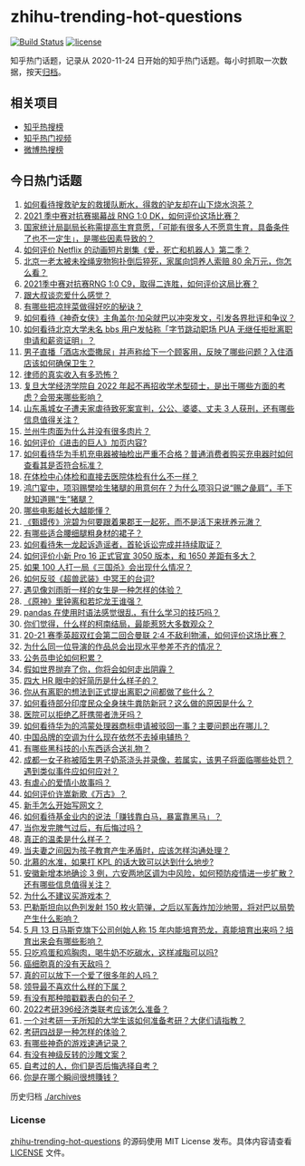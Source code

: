 # zhihu-trending-hot-questions

[![Build Status](https://github.com/justjavac/zhihu-trending-hot-questions/workflows/ci/badge.svg?branch=master)](https://github.com/justjavac/zhihu-trending-hot-questions/actions)
[![license](https://img.shields.io/github/license/justjavac/zhihu-trending-hot-questions)](https://github.com/justjavac/zhihu-trending-hot-questions/blob/master/LICENSE)

知乎热门话题，记录从 2020-11-24 日开始的知乎热门话题。每小时抓取一次数据，按天[归档](./archives)。

## 相关项目

- [知乎热搜榜](https://github.com/justjavac/zhihu-trending-top-search)
- [知乎热门视频](https://github.com/justjavac/zhihu-trending-hot-video)
- [微博热搜榜](https://github.com/justjavac/weibo-trending-hot-search)

## 今日热门话题

<!-- BEGIN -->
<!-- 最后更新时间 Sat May 15 2021 05:01:44 GMT+0800 (China Standard Time) -->

1. [如何看待搜救驴友的救援队断水，得救的驴友却在山下烧水泡茶？](https://www.zhihu.com/question/459310609)
2. [2021 季中赛对抗赛揭幕战 RNG 1:0
   DK，如何评价这场比赛？](https://www.zhihu.com/question/459459475)
3. [国家统计局副局长称需提高生育意愿，「可能有很多人不愿意生育，具备条件了也不一定生」，是哪些因素导致的？](https://www.zhihu.com/question/459227388)
4. [如何评价 Netflix
   的动画短片剧集《爱，死亡和机器人》第二季？](https://www.zhihu.com/question/459134092)
5. [北京一老太被未拴绳宠物狗扑倒后猝死，家属向饲养人索赔 80
   余万元，你怎么看？](https://www.zhihu.com/question/459188941)
6. [2021季中赛对抗赛RNG 1:0
   C9，取得二连胜，如何评价这局比赛？](https://www.zhihu.com/question/459488940)
7. [跟大叔谈恋爱什么感觉？](https://www.zhihu.com/question/319597687)
8. [有哪些把凉拌菜做得好吃的秘诀？](https://www.zhihu.com/question/327948969)
9. [如何看待《神奇女侠》主角盖尔·加朵就巴以冲突发文，引发各界批评和争议？](https://www.zhihu.com/question/459349054)
10. [如何看待北京大学未名 bbs 用户发帖称「字节跳动职场 PUA
    无继任拒批离职申请和薪资证明」？](https://www.zhihu.com/question/459317193)
11. [男子直播「酒店水壶撒尿」并声称给下一个顾客用，反映了哪些问题？入住酒店该如何确保卫生？](https://www.zhihu.com/question/459371363)
12. [律师的真实收入有多恐怖？](https://www.zhihu.com/question/360433896)
13. [复旦大学经济学院自 2022
    年起不再招收学术型硕士，是出于哪些方面的考虑？会带来哪些影响？](https://www.zhihu.com/question/458991146)
14. [山东禹城女子遭夫家虐待致死案宣判，公公、婆婆、丈夫 3
    人获刑，还有哪些信息值得关注？](https://www.zhihu.com/question/459407000)
15. [兰州牛肉面为什么并没有很多肉片？](https://www.zhihu.com/question/448755182)
16. [如何评价《进击的巨人》加页内容?](https://www.zhihu.com/question/458917406)
17. [如何看待华为手机充电器被抽检出严重不合格？普通消费者购买充电器时如何查看其是否符合标准？](https://www.zhihu.com/question/459365657)
18. [在体检中心体检和直接去医院体检有什么不一样？](https://www.zhihu.com/question/24536825)
19. [鸿门宴中，项羽赐樊哙生猪腿的用意何在？为什么项羽只说“赐之彘肩”，手下就知道赐“生”猪腿？](https://www.zhihu.com/question/19870339)
20. [哪些电影越长大越能懂？](https://www.zhihu.com/question/453278386)
21. [《甄嬛传》浣碧为何要跟着果郡王一起死，而不是活下来抚养元澈？](https://www.zhihu.com/question/433789518)
22. [有哪些适合腰细腿粗身材的裙子？](https://www.zhihu.com/question/451854465)
23. [如何看待朱一龙起诉造谣者，首轮诉讼完成并持续取证？](https://www.zhihu.com/question/459455006)
24. [如何评价小新 Pro 16 正式官宣 3050 版本，和 1650
    差距有多大？](https://www.zhihu.com/question/459174182)
25. [如果 100 人打一局《三国杀》会出现什么情况？](https://www.zhihu.com/question/458748936)
26. [如何反驳《超兽武装》中冥王的台词?](https://www.zhihu.com/question/453809133)
27. [遇见像刘雨昕一样的女生是一种怎样的体验？](https://www.zhihu.com/question/458764364)
28. [《原神》里钟离和若坨龙王谁强？](https://www.zhihu.com/question/455513453)
29. [pandas 在使用时语法感觉很乱，有什么学习的技巧吗？](https://www.zhihu.com/question/289788451)
30. [你们觉得，什么样的柯南结局，最能惹怒大多数观众？](https://www.zhihu.com/question/336378614)
31. [20-21 赛季英超双红会第二回合曼联 2:4
    不敌利物浦，如何评价这场比赛？](https://www.zhihu.com/question/459329808)
32. [为什么同一位导演的作品总会出现水平参差不齐的情况？](https://www.zhihu.com/question/457590938)
33. [公务员申论如何积累？](https://www.zhihu.com/question/62703465)
34. [假如世界抛弃了你，你将会如何走出阴霾？](https://www.zhihu.com/question/454120128)
35. [四大 HR 眼中的好简历是什么样子的？](https://www.zhihu.com/question/270327306)
36. [你从有离职的想法到正式提出离职之间都做了些什么？](https://www.zhihu.com/question/459123577)
37. [如何看待部分印度民众全身抹牛粪防新冠？这么做的原因是什么？](https://www.zhihu.com/question/459344479)
38. [医院可以拒绝乙肝携带者洗牙吗？](https://www.zhihu.com/question/64913982)
39. [如何看待华为的鸿蒙处理器商标申请被驳回一事？主要问题出在哪儿？](https://www.zhihu.com/question/459040169)
40. [中国品牌的空调为什么现在依然不去掉电辅热？](https://www.zhihu.com/question/437041385)
41. [有哪些黑科技的小东西适合送礼物？](https://www.zhihu.com/question/267703735)
42. [成都一女子称被陌生男子奶茶浇头并录像，若属实，该男子将面临哪些处罚？遇到类似事件应如何应对？](https://www.zhihu.com/question/459197699)
43. [有虐心的爱情小故事吗？](https://www.zhihu.com/question/381394515)
44. [如何评价许嵩新歌《万古》？](https://www.zhihu.com/question/459309716)
45. [新手怎么开始写网文？](https://www.zhihu.com/question/454846719)
46. [如何看待基金业内的说法「赚钱靠白马，暴富靠黑马」？](https://www.zhihu.com/question/458871834)
47. [当你发完脾气过后，有后悔过吗？](https://www.zhihu.com/question/450090677)
48. [真正的温柔是什么样子？](https://www.zhihu.com/question/374915368)
49. [当夫妻之间因为孩子教育产生矛盾时，应该怎样沟通处理？](https://www.zhihu.com/question/457762381)
50. [北慕的水准，如果打 KPL 的话大致可以达到什么地步?](https://www.zhihu.com/question/457025589)
51. [安徽新增本地确诊 3
    例，六安两地区调为中风险，如何预防疫情进一步扩散？还有哪些信息值得关注？](https://www.zhihu.com/question/459297033)
52. [为什么不建议买游戏本？](https://www.zhihu.com/question/406822764)
53. [巴勒斯坦向以色列发射 150
    枚火箭弹，之后以军轰炸加沙地带，将对巴以局势产生什么影响？](https://www.zhihu.com/question/458956080)
54. [5 月 13 日马斯克旗下公司创始人称 15
    年内能培育恐龙，真能培育出来吗？培育出来会有哪些影响？](https://www.zhihu.com/question/459235882)
55. [只吃鸡蛋和鸡胸肉，喝牛奶不吃碳水，这样减脂可以吗?](https://www.zhihu.com/question/419594552)
56. [癌细胞真的没有天敌吗？](https://www.zhihu.com/question/443608344)
57. [真的可以放下一个爱了很多年的人吗？](https://www.zhihu.com/question/453855079)
58. [领导最不喜欢什么样的下属？](https://www.zhihu.com/question/401065430)
59. [有没有那种暗戳戳表白的句子？](https://www.zhihu.com/question/300244719)
60. [2022考研396经济类联考应该怎么准备？](https://www.zhihu.com/question/438333880)
61. [一个对考研一无所知的大学生该如何准备考研？大佬们请指教？](https://www.zhihu.com/question/62653700)
62. [考研四战是一种怎样的体验？](https://www.zhihu.com/question/53757945)
63. [有哪些神奇的游戏速通记录？](https://www.zhihu.com/question/458843261)
64. [有没有神级反转的沙雕文案？](https://www.zhihu.com/question/452293238)
65. [自考过的人，你们是否后悔选择自考？](https://www.zhihu.com/question/337908624)
66. [你是在哪个瞬间很想賺钱？](https://www.zhihu.com/question/451973989)

<!-- END -->

历史归档 [./archives](./archives)

### License

[zhihu-trending-hot-questions](https://github.com/justjavac/zhihu-trending-hot-questions)
的源码使用 MIT License 发布。具体内容请查看 [LICENSE](./LICENSE) 文件。

